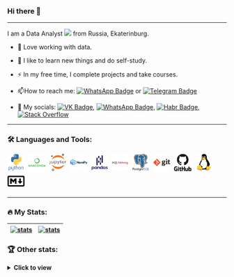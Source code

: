 ### Hi there 👋

<!--

======
# TODO: Добавить ссылку на дашборд 
======

-->

----------------

<p>
   
I am a Data Analyst <img src="https://media.giphy.com/media/WUlplcMpOCEmTGBtBW/giphy.gif" width="30"> from Russia, Ekaterinburg. 

- :telescope: Love working with data.

- :seedling: I like to learn new things and do self-study.

- :zap: In my free time, I complete projects and take courses.

<!--  
- :coffee: My [![Tableau Badge](https://img.shields.io/badge/-Tableau-informational?style=flat&logo=Tableau&logoColor=white)](https://public.tableau.com/app/profile/alexander.rodikov) dashboards. All my [![Certificates Badge](https://img.shields.io/badge/-certificates-9cf?style=flat&logo=Checkmarx&logoColor=white)](https://github.com/Data-Temple/DataScience-Roadmap/tree/main/Certificates).
-->
- :mailbox:How to reach me: [![WhatsApp Badge](https://img.shields.io/badge/WhatsApp-brightgreen?style=flat&logo=whatsapp&logoColor=white)](https://wa.me/89221611197) or [![Telegram Badge](https://img.shields.io/badge/-Telegram-blue?style=flat&logo=Telegram&logoColor=white)](https://t.me/DPeresvet)
</p>

- :iphone: My socials: [![VK Badge](https://img.shields.io/badge/-VK-blue?style=flat&logo=VK&logoColor=white)](https://vk.com/da_saenko), 
[![WhatsApp Badge](https://img.shields.io/badge/-ЯДзен-brightgreen?style=flat&logo=yandex&logoColor=white)](https://dzen.ru/denissaenko), 
[![Habr Badge](https://img.shields.io/badge/-Habr-9cf?style=flat&logo=Habr&logoColor=white)](https://habr.com/ru/users/denissaenko/),
[![Stack Overflow](https://img.shields.io/badge/-Stackoverflow-FE7A16?style=flat-square&logo=stack-overflow&logoColor=white)](https://ru.stackoverflow.com/users/342180/peresvet)

-----------

### :hammer_and_wrench: Languages and Tools:
<div>
  <img src="https://github.com/devicons/devicon/blob/master/icons/python/python-original-wordmark.svg" title="Python" width="40" height="40"/>&nbsp;
  <img src="https://github.com/devicons/devicon/blob/master/icons/anaconda/anaconda-original-wordmark.svg" title="Anaconda" width="40" height="40"/>&nbsp;
  <img src="https://github.com/devicons/devicon/blob/master/icons/jupyter/jupyter-original-wordmark.svg" title="Jupyter" width="40" height="40"/>&nbsp;
   <img src="https://github.com/devicons/devicon/blob/master/icons/numpy/numpy-original-wordmark.svg" title="NumPy" width="40" height="40"/>&nbsp;
  <img src="https://github.com/devicons/devicon/blob/master/icons/pandas/pandas-original-wordmark.svg" title="Pandas" alt="Pandas" width="40" height="40"/>&nbsp;
  <img src="https://github.com/devicons/devicon/blob/master/icons/sqlalchemy/sqlalchemy-original-wordmark.svg" title="SQLAlchemy" alt="SQLAlchemy" width="40" height="40"/>&nbsp;
  <img src="https://github.com/devicons/devicon/blob/master/icons/postgresql/postgresql-original-wordmark.svg" title="PostgreSQL" alt="PostgreSQL" width="40" height="40"/>&nbsp;
  <img src="https://github.com/devicons/devicon/blob/master/icons/git/git-original-wordmark.svg" title="Git" width="40" height="40"/>&nbsp;
  <img src="https://github.com/devicons/devicon/blob/master/icons/github/github-original-wordmark.svg" title="GitHub" width="40" height="40"/>&nbsp;
  <img src="https://github.com/devicons/devicon/blob/master/icons/linux/linux-original.svg" title="Linux" width="40" height="40"/>&nbsp;
  <img src="https://github.com/devicons/devicon/blob/master/icons/markdown/markdown-original.svg" title="Markdown" width="40" height="40"/>&nbsp;
</div>

-------------

### :fire: My Stats:

| <a href="https://github.com/anuraghazra/github-readme-stats"><img align="center" src="https://github-readme-stats.vercel.app/api/top-langs?username=SaenkoDenis&show_icons=true&layout=compact&langs_count=8&exclude_repo=DataCamp_projects&hide_border=true&theme=flag-india" alt="stats" /></a> | <a href="https://git.io/streak-stats"><img align="center" src="https://github-readme-streak-stats.herokuapp.com/?user=SaenkoDenis&hide_border=true" alt="stats" /></a></a> |
| ------------- | ------------- |


### :trophy: Other stats:

<details>
  <summary><b>Click to view</b></summary>

| <a href="https://github.com/anuraghazra/github-readme-stats"><img align="center" src="https://github-readme-stats.vercel.app/api?username=SaenkoDenis&show_icons=true&hide_border=true&include_all_commits=true&theme=flag-india&hide=contribs" /> | <a href="https://github.com/ryo-ma/github-profile-trophy"><img align="center" src="https://github-profile-trophy.vercel.app/?username=SaenkoDenis&theme=flat&row=2&column=3&margin-w=11.47&margin-h=11.47" /></a> |
| ------------- | ------------- |

</details>

<div id="counter" align="center">
<img src="https://komarev.com/ghpvc/?username=SaenkoDenis&style=flat-square&color=blue" alt=""/>
</div>
